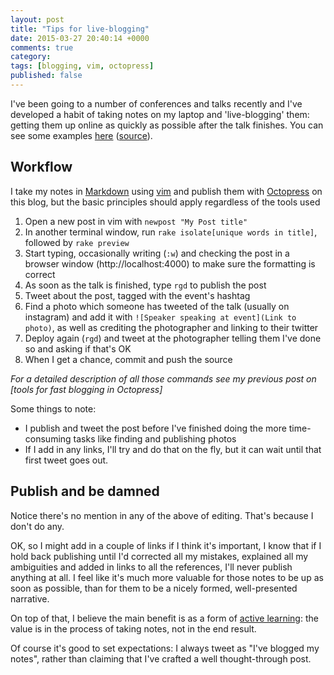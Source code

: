 ```yaml
---
layout: post
title: "Tips for live-blogging"
date: 2015-03-27 20:40:14 +0000
comments: true
category:
tags: [blogging, vim, octopress]
published: false
---
```


I've been going to a number of conferences and talks recently and I've developed a habit of taking
notes on my laptop and 'live-blogging' them: getting them up online as quickly as possible
after the talk finishes. You can see some examples
[here](/blog/categories/liveblog/)
([source](https://github.com/dgmstuart/dgmstuart.github.io/tree/source/source/_posts)).

## Workflow
I take my notes in [Markdown](https://daringfireball.net/projects/markdown/syntax)
using [vim](http://www.vim.org/) and publish them with [Octopress](http://octopress.org/)
on this blog, but the basic principles should apply regardless of the tools used

1. Open a new post in vim with `newpost "My Post title"`
2. In another terminal window, run `rake isolate[unique words in title]`,
   followed by `rake preview`
3. Start typing, occasionally writing (`:w`) and checking the post in a
   browser window (http://localhost:4000) to make sure the formatting is
   correct
4. As soon as the talk is finished, type `rgd` to publish the post
5. Tweet about the post, tagged with the event's hashtag
6. Find a photo which someone has tweeted of the talk (usually on instagram)
   and add it with `![Speaker speaking at event](Link to photo)`, as well as
   crediting the photographer and linking to their twitter
7. Deploy again (`rgd`) and tweet at the photographer telling them I've done
   so and asking if that's OK
8. When I get a chance, commit and push the source

_For a detailed description of all those commands see my previous post on
[tools for fast blogging in Octopress]_

Some things to note:
* I publish and tweet the post before I've finished doing the more time-consuming
  tasks like finding and publishing photos
* If I add in any links, I'll try and do that on the fly, but it can wait until
  that first tweet goes out.

## Publish and be damned
Notice there's no mention in any of the above of editing. That's because I don't do any.

OK, so I might add in a couple of links if I think it's important, I know that if I hold back
publishing until I'd corrected all my mistakes, explained all my ambiguities
and added in links to all the references, I'll never publish anything at all. I
feel like it's much more valuable for those notes to be up as soon as
possible, than for them to be a nicely formed, well-presented narrative.

On top of that, I believe the main benefit is as a form of
[active learning](https://www.linkedin.com/pulse/20130702175823-659753-if-you-aren-t-taking-notes-you-aren-t-learning):
the value is in the process of taking notes, not in the end result.

Of course it's good to set expectations: I always tweet as "I've blogged my notes", rather
than claiming that I've crafted a well thought-through post.
